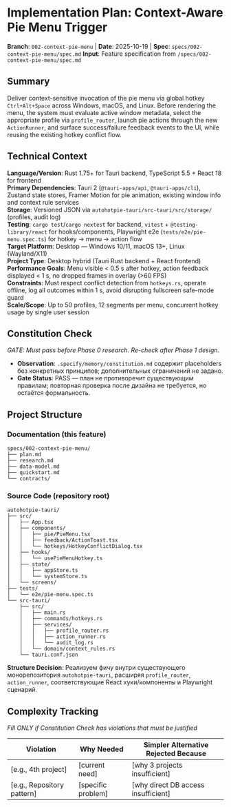 # Implementation Plan: Context-Aware Pie Menu Trigger

**Branch**: `002-context-pie-menu` | **Date**: 2025-10-19 | **Spec**: `specs/002-context-pie-menu/spec.md`
**Input**: Feature specification from `/specs/002-context-pie-menu/spec.md`

## Summary

Deliver context-sensitive invocation of the pie menu via global hotkey `Ctrl+Alt+Space` across Windows, macOS, and Linux. Before rendering the menu, the system must evaluate active window metadata, select the appropriate profile via `profile_router`, launch pie actions through the new `ActionRunner`, and surface success/failure feedback events to the UI, while reusing the existing hotkey conflict flow.

## Technical Context

**Language/Version**: Rust 1.75+ for Tauri backend, TypeScript 5.5 + React 18 for frontend  
**Primary Dependencies**: Tauri 2 (`@tauri-apps/api`, `@tauri-apps/cli`), Zustand state stores, Framer Motion for pie animation, existing window info and context rule services  
**Storage**: Versioned JSON via `autohotpie-tauri/src-tauri/src/storage/` (profiles, audit log)  
**Testing**: `cargo test`/`cargo nextest` for backend, `vitest` + `@testing-library/react` for hooks/components, Playwright e2e (`tests/e2e/pie-menu.spec.ts`) for hotkey → menu → action flow  
**Target Platform**: Desktop — Windows 10/11, macOS 13+, Linux (Wayland/X11)  
**Project Type**: Desktop hybrid (Tauri Rust backend + React frontend)  
**Performance Goals**: Menu visible < 0.5 s after hotkey, action feedback displayed < 1 s, no dropped frames in overlay (>60 FPS)  
**Constraints**: Must respect conflict detection from `hotkeys.rs`, operate offline, log all outcomes within 1 s, avoid disrupting fullscreen safe-mode guard  
**Scale/Scope**: Up to 50 profiles, 12 segments per menu, concurrent hotkey usage by single user session

## Constitution Check

*GATE: Must pass before Phase 0 research. Re-check after Phase 1 design.*

- **Observation**: `.specify/memory/constitution.md` содержит placeholders без конкретных принципов; дополнительных ограничений не задано.  
- **Gate Status**: PASS — план не противоречит существующим правилам; повторная проверка после дизайна не требуется, но остаётся формальность.

## Project Structure

### Documentation (this feature)

```
specs/002-context-pie-menu/
├── plan.md
├── research.md
├── data-model.md
├── quickstart.md
└── contracts/
```

### Source Code (repository root)

```
autohotpie-tauri/
├── src/
│   ├── App.tsx
│   ├── components/
│   │   ├── pie/PieMenu.tsx
│   │   ├── feedback/ActionToast.tsx
│   │   └── hotkeys/HotkeyConflictDialog.tsx
│   ├── hooks/
│   │   └── usePieMenuHotkey.ts
│   ├── state/
│   │   ├── appStore.ts
│   │   └── systemStore.ts
│   └── screens/
├── tests/
│   └── e2e/pie-menu.spec.ts
└── src-tauri/
    ├── src/
    │   ├── main.rs
    │   ├── commands/hotkeys.rs
    │   ├── services/
    │   │   ├── profile_router.rs
    │   │   ├── action_runner.rs
    │   │   └── audit_log.rs
    │   └── domain/context_rules.rs
    └── tauri.conf.json
```

**Structure Decision**: Реализуем фичу внутри существующего монорепозитория `autohotpie-tauri`, расширяя `profile_router`, `action_runner`, соответствующие React хуки/компоненты и Playwright сценарий.

## Complexity Tracking

*Fill ONLY if Constitution Check has violations that must be justified*

| Violation | Why Needed | Simpler Alternative Rejected Because |
|-----------|------------|-------------------------------------|
| [e.g., 4th project] | [current need] | [why 3 projects insufficient] |
| [e.g., Repository pattern] | [specific problem] | [why direct DB access insufficient] |

